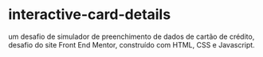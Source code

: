 # interactive-card-details
um desafio de simulador de preenchimento de dados de cartão de crédito, desafio do site Front End Mentor, construído com HTML, CSS e Javascript.
